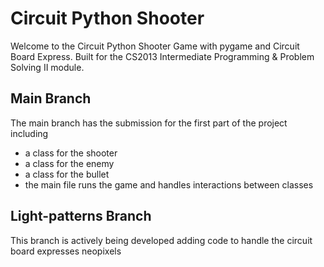 # Circuit Python Shooter

Welcome to the Circuit Python Shooter Game with pygame and Circuit Board Express. Built for the CS2013 Intermediate Programming & Problem Solving II module.

## Main Branch

The main branch has the submission for the first part of the project including

- a class for the shooter
- a class for the enemy
- a class for the bullet
- the main file runs the game and handles interactions between classes

## Light-patterns Branch

This branch is actively being developed adding code to handle the circuit board expresses neopixels
